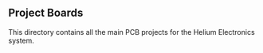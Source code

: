 ## Project Boards

This directory contains all the main PCB projects for the Helium Electronics system.
